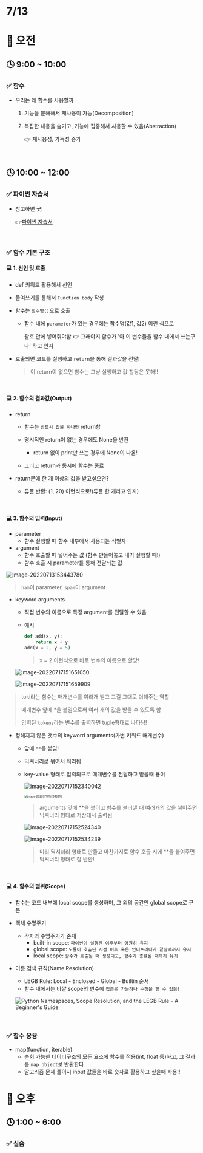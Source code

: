 # 7/13

# 🌇 오전

## 🕓 9:00 ~ 10:00

### ✅ 함수

- 우리는 왜 함수를 사용할까

  1. 기능을 분해해서 재사용이 가능(Decomposition)

  2. 복잡한 내용을 숨기고, 기능에 집중해서 사용할 수 있음(Abstraction)

     👉 재사용성, 가독성 증가

<br>



## 🕓 10:00 ~ 12:00

### ✅ 파이썬 자습서

- 참고하면 굿!

  👉[파이썬 자습서](https://docs.python.org/3/)

<br>



### ✅ 함수 기본 구조

#### 💻 1. 선언 및 호출

- def 키워드 활용해서 선언

- 들여쓰기를 통해서 `Function body` 작성

- 함수는 `함수명()`으로 호출

  - 함수 내에 `parameter`가 있는 경우에는 함수명(값1, 값2) 이런 식으로

    괄호 안에 넣어줘야함 👉 그래야지 함수가 '아 이 변수들을 함수 내에서 쓰는구나' 하고 인지

- 호출되면 코드를 실행하고 `return`을 통해 결과값을 전달!

  > 이  return이 없으면 함수는 그냥 실행하고 값 할당은 못해!!

<br>



#### 💻 2. 함수의 결과값(Output)

- return
  - 함수는 `반드시 값을 하나만` return함
  - 명시적인 return이 없는 경우에도 None을 반환
    - return 없이 print만 쓰는 경우에 None이 나옴!

  - 그리고 return과 동시에 함수는 종료

- return문에 한 개 이상의 값을 받고싶으면?
  - 튜플 반환: (1, 20) 이런식으로!(튜플 한 개라고 인지)

<br>



#### 💻 3. 함수의 입력(Input)

- parameter
  - 함수 실행할 때 함수 내부에서 사용되는 식별자
- argument
  - 함수 호출할 때 넣어주는 값 (함수 만들어놓고 내가 실행할 때!)
  - 함수 호출 시 parameter를 통해 전달되는 값

![image-20220713153443780](Python_220713.assets/image-20220713153443780.png)

> `ham`이 parameter, `spam`이 argument

- keyword arguments

  - 직접 변수의 이름으로 특정 argument를 전달할 수 있음

  - 예시

    ```python
    def add(x, y):
        return x + y
    add(x = 2, y = 5)
    ```

    > x = 2 이런식으로 바로 변수의 이름으로 할당!


  ![image-20220717151651050](Python_220713.assets/image-20220717151651050.png)

  ![image-20220717151659909](Python_220713.assets/image-20220717151659909.png)

>  toki라는 함수는 매개변수를 여러개 받고 그걸 그대로 더해주는 역할
>
> 매개변수 앞에 *을 붙임으로써 여러 개의 값을 받을 수 있도록 함
>
> 입력된 `tokens`라는 변수를 출력하면 tuple형태로 나타남!



- 정해지지 않은 갯수의 keyword arguments(가변 키워드 매개변수)
  - 앞에 `**`를 붙임!
  
  - 딕셔너리로 묶여서 처리됨
  
  - key-value 형태로 입력되므로 매개변수를 전달하고 받을때 용이
  
    ![image-20220717152340042](Python_220713.assets/image-20220717152340042.png)
  
    <img src="Python_220713.assets/image-20220717152346816.png" alt="image-20220717152346816" style="zoom:50%;" />
  
    > arguments 앞에 **을 붙이고 함수를 불러낼 때 여러개의 값을 넣어주면 딕셔너리 형태로 저장돼서 출력됨
  
    ![image-20220717152524340](Python_220713.assets/image-20220717152524340.png)
  
    ![image-20220717152534239](Python_220713.assets/image-20220717152534239.png)
  
    > 미리 딕셔너리 형태로 만들고 마찬가지로 함수 호출 시에 **을 붙여주면 딕셔너리 형태로 잘 반환!

<br>



#### 💻 4. 함수의 범위(Scope)

- 함수는 코드 내부에 local scope를 생성하며, 그 외의 공간인 global scope로 구분

- 객체 수명주기
  - 각자의 수명주기가 존재
    - built-in scope: `파이썬이 실행된 이후부터 영원히 유지`
    - global scope: `모듈이 호출된 시점 이후 혹은 인터프리터가 끝날때까지 유지`
    - local scope: `함수가 호출될 때 생성되고, 함수가 종료될 때까지 유지`

- 이름 검색 규칙(Name Resolution)
  - LEGB Rule: Local - Enclosed - Global - Builtin 순서
  - 함수 내에서는 바깥 scope의 변수에 `접근은 가능하나 수정을 할 수 없음!`
  
  ![Python Namespaces, Scope Resolution, and the LEGB Rule - A Beginner's Guide](Python_220713.assets/1520575535968.jpeg)

<br>



### ✅ 함수 응용

- map(function, iterable)
  - 순회 가능한 데이터구조의 모든 요소에 함수를 적용(int, float 등)하고, 그 결과를 `map object`로 반환한다
  - 알고리즘 문제 풀이시 input 값들을 바로 숫자로 활용하고 싶을때 사용!!



# 🌆 오후

## 🕓 1:00 ~ 6:00

### ✅ 실습

